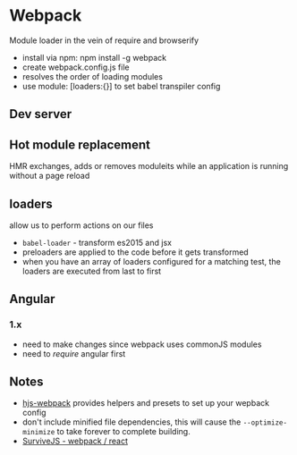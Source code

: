 # Webpack
Module loader in the vein of require and browserify
* install via npm: npm install -g webpack
* create webpack.config.js file
* resolves the order of loading modules
* use module: [loaders:{}] to set babel transpiler config

## Dev server

## Hot module replacement
HMR exchanges, adds or removes moduleits while an application is running without a page reload

## loaders
allow us to perform actions on our files
* `babel-loader` - transform es2015 and jsx
* preloaders are applied to the code before it gets transformed
* when you have an array of loaders configured for a matching test, the loaders are executed from last to first

## Angular
### 1.x
* need to make changes since webpack uses commonJS modules
* need to *require* angular first

## Notes
* [hjs-webpack](https://github.com/HenrikJoreteg/hjs-webpack) provides helpers and presets to set up your wepback config
* don't include minified file dependencies, this will cause the `--optimize-minimize` to take forever to complete building.
* [SurviveJS - webpack / react](http://survivejs.com/webpack/advanced-techniques/configuring-react/)
